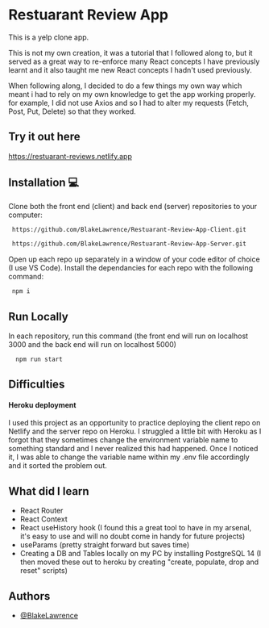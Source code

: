 # Restuarant Review App

This is a yelp clone app.

This is not my own creation, it was a tutorial that I followed along to, but it served as a great way to re-enforce many React concepts I have previously learnt and it also taught me new React concepts I hadn't used previously.

When following along, I decided to do a few things my own way which meant i had to rely on my own knowledge to get the app working properly. for example, I did not use Axios and so I had to alter my requests (Fetch, Post, Put, Delete) so that they worked.

## Try it out here

https://restuarant-reviews.netlify.app

## Installation 💻

Clone both the front end (client) and back end (server) repositories to your computer:

```bash
 https://github.com/BlakeLawrence/Restuarant-Review-App-Client.git
```
```bash
 https://github.com/BlakeLawrence/Restuarant-Review-App-Server.git
```

Open up each repo up separately in a window of your code editor of choice (I use VS Code).
Install the dependancies for each repo with the following command:

```bash
 npm i
```

## Run Locally

In each repository, run this command (the front end will run on localhost 3000 and the back end will run on localhost 5000)

```bash
  npm run start
```

## Difficulties

#### Heroku deployment

I used this project as an opportunity to practice deploying the client repo on Netlify and the server repo on Heroku. I struggled a little bit with Heroku as I forgot that they sometimes change the environment variable name to something standard and I never realized this had happened. Once I noticed it, I was able to change the variable name within my .env file accordingly and it sorted the problem out.

## What did I learn

- React Router
- React Context
- React useHistory hook (I found this a great tool to have in my arsenal, it's easy to use and will no doubt come in handy for future projects)
- useParams (pretty straight forward but saves time)
- Creating a DB and Tables locally on my PC by installing PostgreSQL 14 (I then moved these out to heroku by creating "create, populate, drop and reset" scripts)

## Authors

- [@BlakeLawrence](https://github.com/BlakeLawrence)
